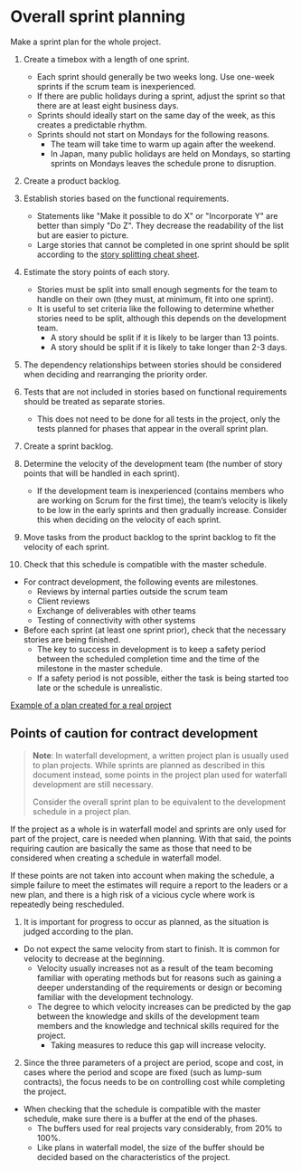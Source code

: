# Overall sprint planning

Make a sprint plan for the whole project.

1. Create a timebox with a length of one sprint.
   - Each sprint should generally be two weeks long. Use one-week sprints if the scrum team is inexperienced.
   - If there are public holidays during a sprint, adjust the sprint so that there are at least eight business days.
   - Sprints should ideally start on the same day of the week, as this creates a predictable rhythm.
   - Sprints should not start on Mondays for the following reasons.
       - The team will take time to warm up again after the weekend.
       - In Japan, many public holidays are held on Mondays, so starting sprints on Mondays leaves the schedule prone to disruption.

1. Create a product backlog.
  1. Establish stories based on the functional requirements.
     - Statements like "Make it possible to do X" or "Incorporate Y" are better than simply "Do Z". They decrease the readability of the list but are easier to picture.
     - Large stories that cannot be completed in one sprint should be split according to the [story splitting cheat sheet](./story_splitting.md).
  1. Estimate the story points of each story. 
     - Stories must be split into small enough segments for the team to handle on their own (they must, at minimum, fit into one sprint).
     - It is useful to set criteria like the following to determine whether stories need to be split, although this depends on the development team.
       - A story should be split if it is likely to be larger than 13 points.
       - A story should be split if it is likely to take longer than 2-3 days.
  1. The dependency relationships between stories should be considered when deciding and rearranging the priority order.
  1. Tests that are not included in stories based on functional requirements should be treated as separate stories.
     - This does not need to be done for all tests in the project, only the tests planned for phases that appear in the overall sprint plan.

1. Create a sprint backlog.
  1. Determine the velocity of the development team (the number of story points that will be handled in each sprint).
      - If the development team is inexperienced (contains members who are working on Scrum for the first time), the team’s velocity is likely to be low in the early sprints and then gradually increase. Consider this when deciding on the velocity of each sprint.
  1. Move tasks from the product backlog to the sprint backlog to fit the velocity of each sprint.

1. Check that this schedule is compatible with the master schedule.
  - For contract development, the following events are milestones.
    - Reviews by internal parties outside the scrum team
    - Client reviews
    - Exchange of deliverables with other teams
    - Testing of connectivity with other systems
  - Before each sprint (at least one sprint prior), check that the necessary stories are being finished.
    - The key to success in development is to keep a safety period between the scheduled completion time and the time of the milestone in the master schedule.
    - If a safety period is not possible, either the task is being started too late or the schedule is unrealistic. 

[Example of a plan created for a real project](./examples/OverallSprintPlan_ProjectExample.xlsx?raw=true)

## Points of caution for contract development

> **Note**: In waterfall development, a written project plan is usually used to plan projects. While sprints are planned as described in this document instead, some points in the project plan used for waterfall development are still necessary.
>
> Consider the overall sprint plan to be equivalent to the development schedule in a project plan. 

If the project as a whole is in waterfall model and sprints are only used for part of the project, care is needed when planning. With that said, the points requiring caution are basically the same as those that need to be considered when creating a schedule in waterfall model.

If these points are not taken into account when making the schedule, a simple failure to meet the estimates will require a report to the leaders or a new plan, and there is a high risk of a vicious cycle where work is repeatedly being rescheduled.

1. It is important for progress to occur as planned, as the situation is judged according to the plan.
  - Do not expect the same velocity from start to finish. It is common for velocity to decrease at the beginning.
    - Velocity usually increases not as a result of the team becoming familiar with operating methods but for reasons such as gaining a deeper understanding of the requirements or design or becoming familiar with the development technology.
    - The degree to which velocity increases can be predicted by the gap between the knowledge and skills of the development team members and the knowledge and technical skills required for the project.
      - Taking measures to reduce this gap will increase velocity.
2. Since the three parameters of a project are period, scope and cost, in cases where the period and scope are fixed (such as lump-sum contracts), the focus needs to be on controlling cost while completing the project.
  - When checking that the schedule is compatible with the master schedule, make sure there is a buffer at the end of the phases.
     - The buffers used for real projects vary considerably, from 20% to 100%.
     - Like plans in waterfall model, the size of the buffer should be decided based on the characteristics of the project.
